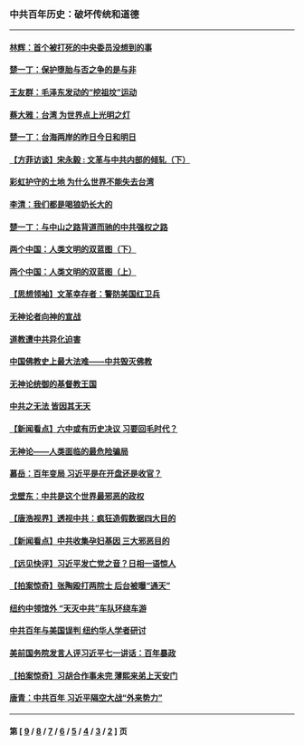 ### 中共百年历史：破坏传统和道德
---
#### [林辉：首个被打死的中央委员没想到的事](../../pages/nf1176114/n13987400.md?05080430) 
#### [楚一丁：保护堕胎与否之争的是与非](../../pages/nf1176114/n13815642.md?05080430) 
#### [王友群：毛泽东发动的“挖祖坟”运动](../../pages/nf1176114/n13723639.md?05080430) 
#### [蔡大雅：台湾 为世界点上光明之灯](../../pages/nf1176114/n13531530.md?05080430) 
#### [楚一丁：台海两岸的昨日今日和明日](../../pages/nf1176114/n13531468.md?05080430) 
#### [【方菲访谈】宋永毅 : 文革与中共内部的倾轧（下）](../../pages/nf1176114/n13486836.md?05080430) 
#### [彩虹护守的土地 为什么世界不能失去台湾](../../pages/nf1176114/n13476849.md?05080430) 
#### [李清：我们都是喝狼奶长大的](../../pages/nf1176114/n13471478.md?05080430) 
#### [楚一丁：与中山之路背道而驰的中共强权之路](../../pages/nf1176114/n13437270.md?05080430) 
#### [两个中国：人类文明的双蓝图（下）](../../pages/nf1176114/n13423132.md?05080430) 
#### [两个中国：人类文明的双蓝图（上）](../../pages/nf1176114/n13422687.md?05080430) 
#### [【思想领袖】文革幸存者：警防美国红卫兵](../../pages/nf1176114/n13339289.md?05080430) 
#### [无神论者向神的宣战](../../pages/nf1176114/n13281535.md?05080430) 
#### [道教遭中共异化迫害](../../pages/nf1176114/n13281463.md?05080430) 
#### [中国佛教史上最大法难——中共毁灭佛教](../../pages/nf1176114/n13281397.md?05080430) 
#### [无神论统御的基督教王国](../../pages/nf1176114/n13281280.md?05080430) 
#### [中共之无法 皆因其无天](../../pages/nf1176114/n13281088.md?05080430) 
#### [【新闻看点】六中或有历史决议 习要回毛时代？](../../pages/nf1176114/n13222895.md?05080430) 
#### [无神论——人类面临的最危险骗局](../../pages/nf1176114/n13196137.md?05080430) 
#### [慕岳：百年变局 习近平是在开盘还是收官？](../../pages/nf1176114/n13206516.md?05080430) 
#### [戈壁东：中共是这个世界最邪恶的政权](../../pages/nf1176114/n13085641.md?05080430) 
#### [【唐浩视界】透视中共：疯狂造假数据四大目的](../../pages/nf1176114/n13080590.md?05080430) 
#### [【新闻看点】中共收集孕妇基因 三大邪恶目的](../../pages/nf1176114/n13077182.md?05080430) 
#### [【远见快评】习近平发亡党之音？日相一语惊人](../../pages/nf1176114/n13074809.md?05080430) 
#### [【拍案惊奇】张陶殴打两院士 后台被曝“通天”](../../pages/nf1176114/n13070496.md?05080430) 
#### [纽约中领馆外 “天灭中共”车队环绕车游](../../pages/nf1176114/n13070693.md?05080430) 
#### [中共百年与美国误判 纽约华人学者研讨](../../pages/nf1176114/n13067969.md?05080430) 
#### [美前国务院发言人评习近平七一讲话：百年暴政](../../pages/nf1176114/n13066986.md?05080430) 
#### [【拍案惊奇】习胡合作事未完 薄熙来弟上天安门](../../pages/nf1176114/n13065867.md?05080430) 
#### [唐青：中共百年 习近平隔空大战“外来势力”](../../pages/nf1176114/n13065976.md?05080430) 

---
#### 第 [ [9](./9.md?05080430) / [8](./8.md?05080430) / [7](./7.md?05080430) / [6](./6.md?05080430) / [5](./5.md?05080430) / [4](./4.md?05080430) / [3](./3.md?05080430) / [2](./2.md?05080430) ] 页
